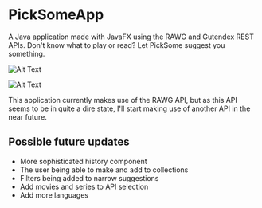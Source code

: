 # PickSomeApp
A Java application made with JavaFX using the RAWG and Gutendex REST APIs. Don't know what to play or read? Let PickSome suggest you something.

![Alt Text](gifExample1.gif)

![Alt Text](gifExample2.gif)

This application currently makes use of the RAWG API, but as this API seems to be in quite a dire state, I'll start making use of another API in the near future.

## Possible future updates
- More sophisticated history component
- The user being able to make and add to collections
- Filters being added to narrow suggestions
- Add movies and series to API selection
- Add more languages

